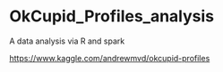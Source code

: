 # OkCupid_Profiles_analysis
A data analysis via R and spark

https://www.kaggle.com/andrewmvd/okcupid-profiles
